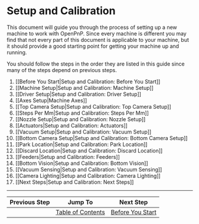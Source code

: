 # Setup and Calibration

This document will guide you through the process of setting up a new machine to work with OpenPnP. Since every machine is different you may find that not every part of this document is applicable to your machine, but it should provide a good starting point for getting your machine up and running.

You should follow the steps in the order they are listed in this guide since many of the steps depend on previous steps.

1. [[Before You Start|Setup and Calibration: Before You Start]]
2. [[Machine Setup|Setup and Calibration: Machine Setup]]
3. [[Driver Setup|Setup and Calibration: Driver Setup]]
4. [[Axes Setup|Machine Axes]]
5. [[Top Camera Setup|Setup and Calibration: Top Camera Setup]]
6. [[Steps Per Mm|Setup and Calibration: Steps Per Mm]]
7. [[Nozzle Setup|Setup and Calibration: Nozzle Setup]]
8. [[Actuators|Setup and Calibration: Actuators]]
9. [[Vacuum Setup|Setup and Calibration: Vacuum Setup]]
10. [[Bottom Camera Setup|Setup and Calibration: Bottom Camera Setup]]
11. [[Park Location|Setup and Calibration: Park Location]]
12. [[Discard Location|Setup and Calibration: Discard Location]]
13. [[Feeders|Setup and Calibration: Feeders]]
14. [[Bottom Vision|Setup and Calibration: Bottom Vision]]
15. [[Vacuum Sensing|Setup and Calibration: Vacuum Sensing]]
16. [[Camera Lighting|Setup and Calibration: Camera Lighting]]
17. [[Next Steps|Setup and Calibration: Next Steps]]
***

| Previous Step                 | Jump To                 | Next Step                                   |
| ----------------------------- | ----------------------- | ------------------------------------------- |
| | [Table of Contents](https://github.com/openpnp/openpnp/wiki/Setup-and-Calibration) | [Before You Start](https://github.com/openpnp/openpnp/wiki/Setup-and-Calibration%3A-Before-You-Start) |